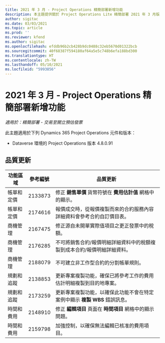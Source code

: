 ```yaml
---
title: 2021 年 3 月 - Project Operations 精簡部署新增功能
description: 本主題提供關於 Project Operations Lite 精簡部署 2021 年 3 月版本中所提供之品質更新的資訊。
author: sigitac
ms.date: 03/03/2021
ms.topic: article
ms.prod: ''
ms.reviewer: kfend
ms.author: sigitac
ms.openlocfilehash: efddb96b2cb428b9dc0488c32eb5670d01322bcb
ms.sourcegitcommit: 40f68387f594180af64a5e5c748b6efa188bd300
ms.translationtype: HT
ms.contentlocale: zh-TW
ms.lasthandoff: 05/10/2021
ms.locfileid: "5993856"
---
```

# <a name="whats-new-march-2021---project-operations-lite-deployment"></a>2021 年 3 月 - Project Operations 精簡部署新增功能

_適用於：精簡部署 - 交易至開立預估發票_


此主題適用於下列 Dynamics 365 Project Operations 元件和版本：

- Dataverse 環境的 Project Operations 版本 4.8.0.91 

## <a name="quality-updates"></a>品質更新

| **功能區域** | **參考編號** | **品質更新** |
| --- | --- | --- |
| 帳單和定價 | 2133873 | 修正 **銷售單價** 貨幣符號在 **費用估計值** 網格中的顯示。 |
| 帳單和定價 | 2174616 | 報價成交時，從報價複製而來的合約服務內容詳細資料會參考合約自訂價目表。 |
| 商機管理 | 2167475 | 修正源自未開單實際值項目之更正發票中的稅額。 |
| 商機管理 | 2176285 | 不可將銷售合約/報價明細詳細資料中的稅額複製到成本合約/報價明細詳細資料。 |
| 商機管理 | 2188079 | 不可建立非工作型合約的分割帳單規則。 |
| 規劃和追蹤 | 2138853 | 更新專案複製功能，確保已將參考工作的費用估計明細複製到目的地專案。 |
| 規劃和追蹤 | 2173259 | 更新專案複製功能，以確保此功能不會在特定案例中顯示 **複製 WBS** 錯誤訊息。 |
| 時間和費用 | 2148910 | 修正 **編輯項目** 頁面在 **時間項目** 網格中的顯示問題。 |
| 時間和費用 | 2159798 | 加強控制，以確保無法編輯已核准的費用項目。 |


